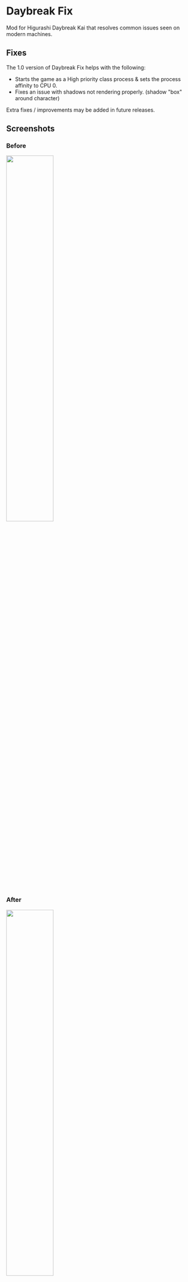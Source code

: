 # Daybreak Fix
Mod for Higurashi Daybreak Kai that resolves common issues seen on modern machines.

## Fixes
The 1.0 version of Daybreak Fix helps with the following:
- Starts the game as a High priority class process & sets the process affinity to CPU 0.
- Fixes an issue with shadows not rendering properly. (shadow "box" around character)

Extra fixes / improvements may be added in future releases.

## Screenshots
### Before
<img src="https://user-images.githubusercontent.com/39166316/236677530-1d54be7a-6938-467d-83a2-4a9b5a88c069.png" width="50%" height="50%">

### After
<img src="https://user-images.githubusercontent.com/39166316/236676228-d3f42f8b-ec0a-48cd-8693-94fd0d055755.png" width="50%" height="50%">
